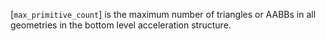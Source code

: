[`max_primitive_count`] is the maximum
number of triangles or AABBs in all geometries in the bottom level
acceleration structure.